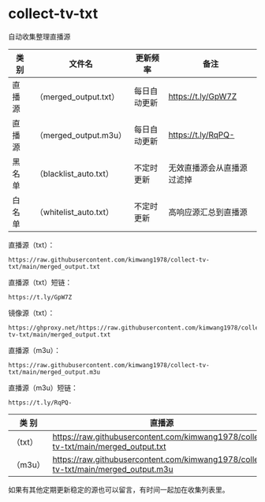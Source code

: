 # collect-tv-txt

自动收集整理直播源

| 类别  | 文件名  | 更新频率                                       | 备注   |
|-------|-------|------------------------------------------------|------------|
|直播源| （merged_output.txt） |  每日自动更新 | https://t.ly/GpW7Z   |
|直播源| （merged_output.m3u） |  每日自动更新 | https://t.ly/RqPQ-   |
|黑名单| （blacklist_auto.txt） |  不定时更新 | 无效直播源会从直播源过滤掉   |
|白名单| （whitelist_auto.txt） |  不定时更新 | 高响应源汇总到直播源   |

直播源（txt）：
```
https://raw.githubusercontent.com/kimwang1978/collect-tv-txt/main/merged_output.txt
```
直播源（txt）短链：
```
https://t.ly/GpW7Z
```
镜像源（txt）：
```
https://ghproxy.net/https://raw.githubusercontent.com/kimwang1978/collect-tv-txt/main/merged_output.txt
```
直播源（m3u）：
```
https://raw.githubusercontent.com/kimwang1978/collect-tv-txt/main/merged_output.m3u
```
直播源（m3u）短链：
```
https://t.ly/RqPQ-
```


| 类 别  | 直播源                                       | ShortLink   |
|-------|------------------------------------------------|------------|
| （txt） |  https://raw.githubusercontent.com/kimwang1978/collect-tv-txt/main/merged_output.txt | https://t.ly/GpW7Z   |
| （m3u） |  https://raw.githubusercontent.com/kimwang1978/collect-tv-txt/main/merged_output.m3u | https://t.ly/RqPQ-   |


如果有其他定期更新稳定的源也可以留言，有时间一起加在收集列表里。
